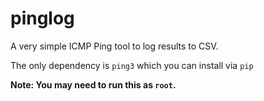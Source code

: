# pinglog
A very simple ICMP Ping tool to log results to CSV.

The only dependency is `ping3` which you can install via `pip`

**Note: You may need to run this as `root`.**
